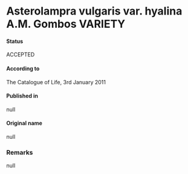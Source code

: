 Asterolampra vulgaris var. hyalina A.M. Gombos VARIETY
=======

#### Status
ACCEPTED

#### According to
The Catalogue of Life, 3rd January 2011

#### Published in
null

#### Original name
null

### Remarks
null